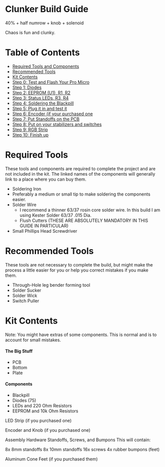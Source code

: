 # Clunker Build Guide
40% + half numrow + knob + solenoid

Chaos is fun and clunky.

# Table of Contents
- [Required Tools and Components](#required)
- [Recommended Tools](#recommended)
- [Kit Contents](#contents)
- [Step 0: Test and Flash Your Pro Micro](#step)
- [Step 1: Diodes](#step)
- [Step 2: EEPROM (U1), R1, R2](#step)
- [Step 3: Status LEDs, R3, R4](#step)
- [Step 4: Soldering the Blackpill](#step)
- [Step 5: Plug it in and test it](#step)
- [Step 6: Encoder (if your purchased one](#step)
- [Step 7: Put Standoffs on the PCB](#step)
- [Step 8: Put on your stabilizers and switches](#step)
- [Step 9: RGB Strip](#step)
- [Step 10: Finish up](#step)


<a id="required">
 
# Required Tools

These tools and components are required to complete the project and are not included in the kit. The linked names of the components will generally link to a place where you can buy them.

- Soldering Iron
- Preferably a medium or small tip to make soldering the components easier.
- Solder Wire
    - I recommend a thinner 63/37 rosin core solder wire. In this build I am using Kester Solder 63/37 .015 Dia. 
    - Flush Cutters (THESE ARE ABSOLUTELY MANDATORY IN THIS GUIDE IN PARTICULAR)
- Small Phillips Head Screwdriver
 
 
<a id="recommended">
 
# Recommended Tools

These tools are not necessary to complete the build, but might make the process a little easier for you or help you correct mistakes if you make them.

- Through-Hole leg bender forming tool
- Solder Sucker
- Solder Wick
- Switch Puller

<a id="contents">

# Kit Contents

Note: You might have extras of some components. This is normal and is to account for small mistakes.

#### The Big Stuff
- PCB
- Bottom
- Plate

#### Components

- Blackpill
- Diodes (75)
- LEDs and 220 Ohm Resistors
- EEPROM and 10k Ohm Resistors



LED Strip
(if you purchased one)

Encoder and Knob
(if you purchased one)

Assembly Hardware
Standoffs, Screws, and Bumpons
This will contain:

8x 8mm standoffs
8x 10mm standoffs
16x screws
4x rubber bumpons (feet)

Aluminum Cone Feet
(if you purchased them)

